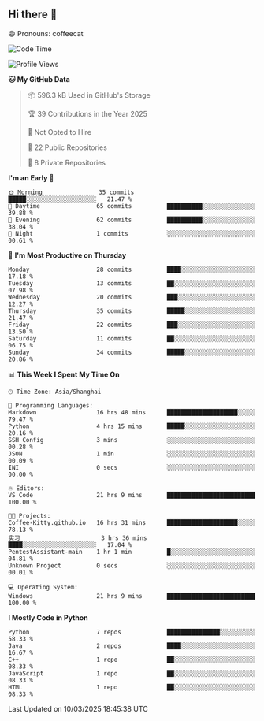 ## Hi there 👋
😄 Pronouns: coffeecat

<!--START_SECTION:waka-->
![Code Time](http://img.shields.io/badge/Code%20Time-29%20hrs%2041%20mins-blue)

![Profile Views](http://img.shields.io/badge/Profile%20Views-45-blue)

**🐱 My GitHub Data** 

> 📦 596.3 kB Used in GitHub's Storage 
 > 
> 🏆 39 Contributions in the Year 2025
 > 
> 🚫 Not Opted to Hire
 > 
> 📜 22 Public Repositories 
 > 
> 🔑 8 Private Repositories 
 > 
**I'm an Early 🐤** 

```text
🌞 Morning                35 commits          █████░░░░░░░░░░░░░░░░░░░░   21.47 % 
🌆 Daytime                65 commits          ██████████░░░░░░░░░░░░░░░   39.88 % 
🌃 Evening                62 commits          ██████████░░░░░░░░░░░░░░░   38.04 % 
🌙 Night                  1 commits           ░░░░░░░░░░░░░░░░░░░░░░░░░   00.61 % 
```
📅 **I'm Most Productive on Thursday** 

```text
Monday                   28 commits          ████░░░░░░░░░░░░░░░░░░░░░   17.18 % 
Tuesday                  13 commits          ██░░░░░░░░░░░░░░░░░░░░░░░   07.98 % 
Wednesday                20 commits          ███░░░░░░░░░░░░░░░░░░░░░░   12.27 % 
Thursday                 35 commits          █████░░░░░░░░░░░░░░░░░░░░   21.47 % 
Friday                   22 commits          ███░░░░░░░░░░░░░░░░░░░░░░   13.50 % 
Saturday                 11 commits          ██░░░░░░░░░░░░░░░░░░░░░░░   06.75 % 
Sunday                   34 commits          █████░░░░░░░░░░░░░░░░░░░░   20.86 % 
```


📊 **This Week I Spent My Time On** 

```text
🕑︎ Time Zone: Asia/Shanghai

💬 Programming Languages: 
Markdown                 16 hrs 48 mins      ████████████████████░░░░░   79.47 % 
Python                   4 hrs 15 mins       █████░░░░░░░░░░░░░░░░░░░░   20.16 % 
SSH Config               3 mins              ░░░░░░░░░░░░░░░░░░░░░░░░░   00.28 % 
JSON                     1 min               ░░░░░░░░░░░░░░░░░░░░░░░░░   00.09 % 
INI                      0 secs              ░░░░░░░░░░░░░░░░░░░░░░░░░   00.00 % 

🔥 Editors: 
VS Code                  21 hrs 9 mins       █████████████████████████   100.00 % 

🐱‍💻 Projects: 
Coffee-Kitty.github.io   16 hrs 31 mins      ████████████████████░░░░░   78.13 % 
实习                       3 hrs 36 mins       ████░░░░░░░░░░░░░░░░░░░░░   17.04 % 
PentestAssistant-main    1 hr 1 min          █░░░░░░░░░░░░░░░░░░░░░░░░   04.81 % 
Unknown Project          0 secs              ░░░░░░░░░░░░░░░░░░░░░░░░░   00.01 % 

💻 Operating System: 
Windows                  21 hrs 9 mins       █████████████████████████   100.00 % 
```

**I Mostly Code in Python** 

```text
Python                   7 repos             ███████████████░░░░░░░░░░   58.33 % 
Java                     2 repos             ████░░░░░░░░░░░░░░░░░░░░░   16.67 % 
C++                      1 repo              ██░░░░░░░░░░░░░░░░░░░░░░░   08.33 % 
JavaScript               1 repo              ██░░░░░░░░░░░░░░░░░░░░░░░   08.33 % 
HTML                     1 repo              ██░░░░░░░░░░░░░░░░░░░░░░░   08.33 % 
```




 Last Updated on 10/03/2025 18:45:38 UTC
<!--END_SECTION:waka-->


<!--
**Coffee-Kitty/Coffee-Kitty** is a ✨ _special_ ✨ repository because its `README.md` (this file) appears on your GitHub profile.

Here are some ideas to get you started:

- 🔭 I’m currently working on ...
- 🌱 I’m currently learning ...
- 👯 I’m looking to collaborate on ...
- 🤔 I’m looking for help with ...
- 💬 Ask me about ...
- 📫 How to reach me: ...
- 😄 Pronouns: ...
- ⚡ Fun fact: ...
-->


<!-- 

WakaTime 是一款强大的开发者时间跟踪和生产力分析工具，它可以帮助开发者更好地了解自己的工作习惯、评估工作效率，在开发者群体中广受欢迎。

[配置教程](https://blog.csdn.net/weixin_43233914/article/details/126087735)

 -->






